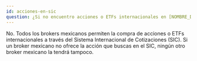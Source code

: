 ```yaml
---
id: acciones-en-sic
question: ¿Si no encuentro acciones o ETFs internacionales en [NOMBRE_DE_BROKER_AQUÍ], tampoco lo encontraré en otro broker mexicano?
---
```


No. Todos los brokers mexicanos permiten la compra de acciones o ETFs internacionales a través del Sistema Internacional de Cotizaciones (SIC). Si un broker mexicano no ofrece la acción que buscas en el SIC, ningún otro broker mexicano la tendrá tampoco.